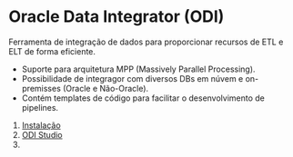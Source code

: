 # Oracle Data Integrator (ODI)
Ferramenta de integração de dados para proporcionar recursos de ETL e ELT de forma eficiente.
- Suporte para arquitetura MPP (Massively Parallel Processing).
- Possibilidade de integragor com diversos DBs em núvem e on-premisses (Oracle e Não-Oracle).
- Contém templates de código para facilitar o desenvolvimento de pipelines.
1. [Instalação](./odi_introducao/odi-instalacao.md)
2. [ODI Studio](./odi_introducao/arquitetura.md)
2. 